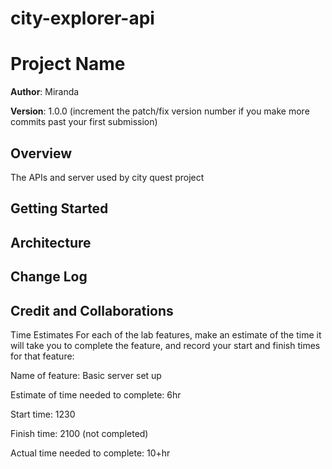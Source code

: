 # city-explorer-api

# Project Name

**Author**: Miranda

**Version**: 1.0.0 (increment the patch/fix version number if you make more commits past your first submission)

## Overview
The APIs and server used by city quest project

## Getting Started
<!-- What are the steps that a user must take in order to build this app on their own machine and get it running? -->

## Architecture
<!-- Provide a detailed description of the application design. What technologies (languages, libraries, etc) you're using, and any other relevant design information. -->

## Change Log
<!-- Use this area to document the iterative changes made to your application as each feature is successfully implemented. Use time stamps. Here's an example:

01-01-2001 4:59pm - Application now has a fully-functional express server, with a GET route for the location resource. -->

## Credit and Collaborations
<!-- Give credit (and a link) to other people or resources that helped you build this application. -->
Time Estimates
For each of the lab features, make an estimate of the time it will take you to complete the feature, and record your start and finish times for that feature:

Name of feature: Basic server set up

Estimate of time needed to complete: 6hr

Start time: 1230

Finish time: 2100 (not completed)

Actual time needed to complete: 10+hr
